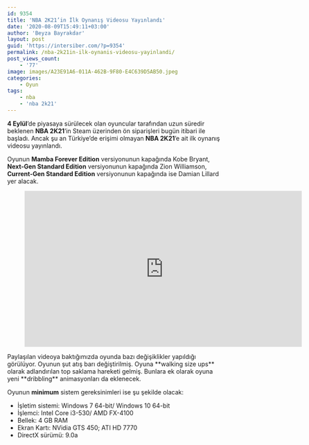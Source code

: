 ```yaml
---
id: 9354
title: 'NBA 2K21’in İlk Oynanış Videosu Yayınlandı'
date: '2020-08-09T15:49:11+03:00'
author: 'Beyza Bayrakdar'
layout: post
guid: 'https://intersiber.com/?p=9354'
permalink: /nba-2k21in-ilk-oynanis-videosu-yayinlandi/
post_views_count:
    - '77'
image: images/A23E91A6-011A-462B-9F80-E4C639D5AB50.jpeg
categories:
    - Oyun
tags:
    - nba
    - 'nba 2k21'
---
```


**4 Eylül**’de piyasaya sürülecek olan oyuncular tarafından uzun süredir beklenen **NBA 2K21**‘in Steam üzerinden ön siparişleri bugün itibari ile başladı. Ancak şu an Türkiye’de erişimi olmayan **NBA 2K21**’e ait ilk oynanış videosu yayınlandı.

Oyunun **Mamba Forever Edition** versiyonunun kapağında Kobe Bryant, **Next-Gen Standard Edition** versiyonunun kapağında Zion Williamson, **Current-Gen Standard Edition** versiyonunun kapağında ise Damian Lillard yer alacak.

<figure class="wp-block-embed-youtube wp-block-embed is-type-video is-provider-youtube wp-embed-aspect-16-9 wp-has-aspect-ratio"><div class="wp-block-embed__wrapper"><span class="embed-youtube" style="text-align:center; display: block;"><iframe allowfullscreen="true" class="youtube-player" height="360" src="https://www.youtube.com/embed/JLsDWPsx23c?version=3&rel=1&fs=1&autohide=2&showsearch=0&showinfo=1&iv_load_policy=1&wmode=transparent" style="border:0;" width="640"></iframe></span></div></figure>Paylaşılan videoya baktığımızda oyunda bazı değişiklikler yapıldığı görülüyor. Oyunun şut atış barı değiştirilmiş. Oyuna **walking size ups** olarak adlandırılan top saklama hareketi gelmiş. Bunlara ek olarak oyuna yeni **dribbling** animasyonları da eklenecek.

Oyunun **minimum** sistem gereksinimleri ise şu şekilde olacak:

- İşletim sistemi: Windows 7 64-bit/ Windows 10 64-bit
- İşlemci: Intel Core i3-530/ AMD FX-4100
- Bellek: 4 GB RAM
- Ekran Kartı: NVidia GTS 450; ATI HD 7770
- DirectX sürümü: 9.0a